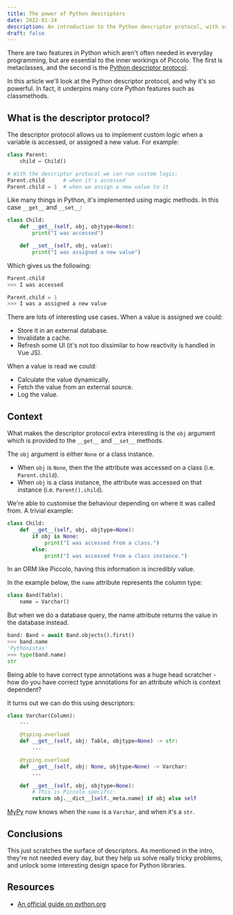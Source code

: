 ```yaml
---
title: The power of Python descriptors
date: 2022-01-24
description: An introduction to the Python descriptor protocol, with some example use cases.
draft: false
---
```


There are two features in Python which aren't often needed in everyday programming, but are essential to the inner workings of Piccolo. The first is metaclasses, and the second is the [Python descriptor protocol](https://docs.python.org/3/howto/descriptor.html).

In this article we'll look at the Python descriptor protocol, and why it's so powerful. In fact, it underpins many core Python features such as classmethods.

## What is the descriptor protocol?

The descriptor protocol allows us to implement custom logic when a variable is accessed, or assigned a new value. For example:

```python
class Parent:
    child = Child()

# With the descriptor protocol we can run custom logic:
Parent.child      # when it's accessed
Parent.child = 1  # when we assign a new value to it
```

Like many things in Python, it's implemented using magic methods. In this case `__get__` and `__set__`:

```python
class Child:
    def __get__(self, obj, objtype=None):
        print("I was accessed")

    def __set__(self, obj, value):
        print("I was assigned a new value")

```

Which gives us the following:

```python
Parent.child
>>> I was accessed

Parent.child = 1
>>> I was a assigned a new value
```

There are lots of interesting use cases. When a value is assigned we could:

- Store it in an external database.
- Invalidate a cache.
- Refresh some UI (it's not too dissimilar to how reactivity is handled in Vue JS).

When a value is read we could:

- Calculate the value dynamically.
- Fetch the value from an external source.
- Log the value.

## Context

What makes the descriptor protocol extra interesting is the `obj` argument which is provided to the `__get__` and `__set__` methods.

The `obj` argument is either `None` or a class instance.

- When `obj` is `None`, then the the attribute was accessed on a class (i.e. `Parent.child`).
- When `obj` is a class instance, the attribute was accessed on that instance (i.e. `Parent().child`).

We're able to customise the behaviour depending on where it was called from. A trivial example:

```python
class Child:
    def __get__(self, obj, objtype=None):
        if obj is None:
            print("I was accessed from a class.")
        else:
            print("I was accessed from a class instance.")
```

In an ORM like Piccolo, having this information is incredibly value.

In the example below, the `name` attribute represents the column type:

```python
class Band(Table):
    name = Varchar()
```

But when we do a database query, the name attribute returns the value in the database instead.

```python
band: Band = await Band.objects().first()
>>> band.name
'Pythonistas'
>>> type(band.name)
str
```

Being able to have correct type annotations was a huge head scratcher - how do you have correct type annotations for an attribute which is context dependent?

It turns out we can do this using descriptors:

```python
class Varchar(Column):
    ...

    @typing.overload
    def __get__(self, obj: Table, objtype=None) -> str:
        ...

    @typing.overload
    def __get__(self, obj: None, objtype=None) -> Varchar:
        ...

    def __get__(self, obj, objtype=None):
        # This is Piccolo specific:
        return obj.__dict__[self._meta.name] if obj else self
```

[MyPy](https://mypy.readthedocs.io/en/stable/) now knows when the `name` is a `Varchar`, and when it's a `str`.

## Conclusions

This just scratches the surface of descriptors. As mentioned in the intro, they're not needed every day, but they help us solve really tricky problems, and unlock some interesting design space for Python libraries.

## Resources

- [An official guide on python.org](https://docs.python.org/3/howto/descriptor.html)
